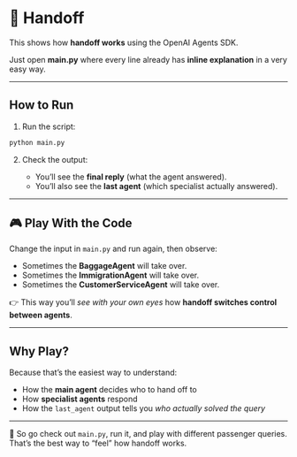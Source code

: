 # 🤝 Handoff

This shows how **handoff works** using the OpenAI Agents SDK.

Just open **main.py** where every line already has **inline explanation** in a very easy way.  

---

## How to Run

1. Run the script:

```bash
python main.py
````

2. Check the output:

   * You’ll see the **final reply** (what the agent answered).
   * You’ll also see the **last agent** (which specialist actually answered).

---

## 🎮 Play With the Code

Change the input in `main.py` and run again, then observe:

* Sometimes the **BaggageAgent** will take over.
* Sometimes the **ImmigrationAgent** will take over.
* Sometimes the **CustomerServiceAgent** will take over.

👉 This way you’ll *see with your own eyes* how **handoff switches control between agents**.

---

## Why Play?

Because that’s the easiest way to understand:

* How the **main agent** decides who to hand off to
* How **specialist agents** respond
* How the `last_agent` output tells you *who actually solved the query*

---

👀 So go check out `main.py`, run it, and play with different passenger queries.
That’s the best way to “feel” how handoff works.
